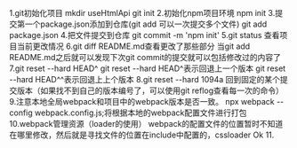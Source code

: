 1.git初始化项目
  mkdir useHtmlApi
  git init
2.初始化npm项目环境
  npm init
3.提交第一个package.json添加到仓库(git add 可以一次提交多个文件)
  git add package.json
4.把文件提交到仓库
  git commit -m 'npm init'
5.git status 查看项目当前更改情况
6.git diff README.md查看更改了那些部分
  当git add README.md之后就可以发现下次git commit的提交就可以包括修改过的内容了
7.git reset --hard HEAD^
  git reset --hard HEAD^表示回退上一个版本
  git reset --hard HEAD^^表示回退上上个版本
8.git reset --hard 1094a
  回到固定的某个提交版本（如果找不到自己的版本编号了，可以使用git reflog查看每一次的命令）  
9.注意本地全局webpack和项目中的webpack版本是否一致。
  npx webpack --config webpack.config.js;将根据本地的webpack配置文件进行打包
10.webpack管理资源（loader的使用）
  webpack的配置文件的位置暂时不知道在哪里修改，然后就是寻找文件的位置在include中配置的，cssloader Ok
11.
